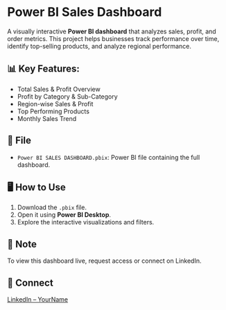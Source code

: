 # Power BI Sales Dashboard

A visually interactive **Power BI dashboard** that analyzes sales, profit, and order metrics. This project helps businesses track performance over time, identify top-selling products, and analyze regional performance.

## 📊 Key Features:
- Total Sales & Profit Overview
- Profit by Category & Sub-Category
- Region-wise Sales & Profit
- Top Performing Products
- Monthly Sales Trend

## 📁 File
- `Power BI SALES DASHBOARD.pbix`: Power BI file containing the full dashboard.

## 🖥️ How to Use
1. Download the `.pbix` file.
2. Open it using **Power BI Desktop**.
3. Explore the interactive visualizations and filters.

## 📌 Note
To view this dashboard live, request access or connect on LinkedIn.

## 🔗 Connect
[LinkedIn – YourName](https://linkedin.com/in/your-profile)

